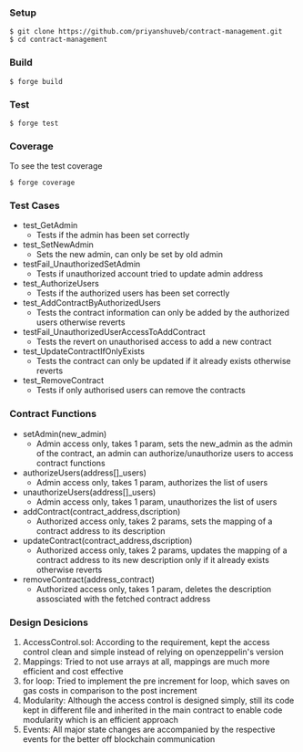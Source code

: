 ### Setup

```shell
$ git clone https://github.com/priyanshuveb/contract-management.git
$ cd contract-management
```
### Build

```shell
$ forge build
```

### Test

```shell
$ forge test
```
 ### Coverage
To see the test coverage
```shell
$ forge coverage
```

### Test Cases
- test_GetAdmin
  - Tests if the admin has been set correctly 
- test_SetNewAdmin
  - Sets the new admin, can only be set by old admin
- testFail_UnauthorizedSetAdmin
  - Tests if unauthorized account tried to update admin address
- test_AuthorizeUsers
  - Tests if the authorized users has been set correctly
- test_AddContractByAuthorizedUsers
  - Tests the contract information can only be added by the authorized users otherwise reverts
- testFail_UnauthorizedUserAccessToAddContract 
  - Tests the revert on unauthorised access to add a new contract
- test_UpdateContractIfOnlyExists
  - Tests the contract can only be updated if it already exists otherwise reverts
- test_RemoveContract
  - Tests if only authorised users can remove the contracts


### Contract Functions
- setAdmin(new_admin)
  - Admin access only, takes 1 param, sets the new_admin as the admin of the contract, an admin can authorize/unauthorize users to access contract functions
- authorizeUsers(address[]_users)
  - Admin access only, takes 1 param, authorizes the list of users
- unauthorizeUsers(address[]_users) 
  - Admin access only, takes 1 param, unauthorizes the list of users
- addContract(contract_address,dscription)
  - Authorized access only, takes 2 params, sets the mapping of a contract address to its description
- updateContract(contract_address,dscription)
  - Authorized access only, takes 2 params, updates the mapping of a contract address to its new description only if it already exists otherwise reverts
- removeContract(address_contract)
  - Authorized access only, takes 1 param, deletes the description assosciated with the fetched contract address


### Design Desicions

1. AccessControl.sol: According to the requirement, kept the access control clean and simple instead of relying on openzeppelin's version
2. Mappings: Tried to not use arrays at all, mappings are much more efficient and cost effective
3. for loop: Tried to implement the pre increment for loop, which saves on gas costs in comparison to the post increment
4. Modularity: Although the access control is designed simply, still its code kept in different file and inherited in the main contract to enable code modularity which is an efficient approach
5. Events: All major state changes are accompanied by the respective events for the better off blockchain communication